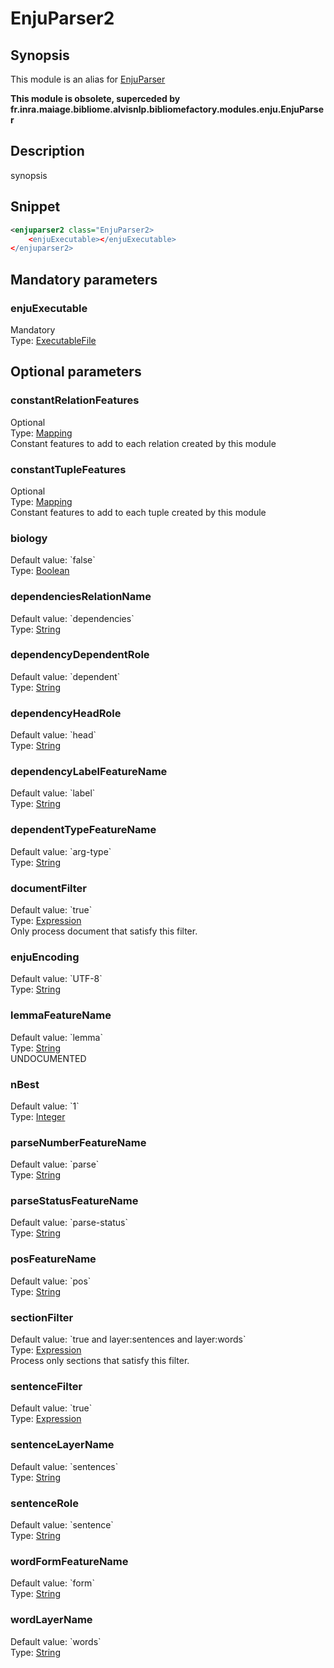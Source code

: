 <h1 class="module">EnjuParser2</h1>

## Synopsis

This module is an alias for <a href="../module/EnjuParser" class="module">EnjuParser</a> 

**This module is obsolete, superceded by fr.inra.maiage.bibliome.alvisnlp.bibliomefactory.modules.enju.EnjuParser**

## Description

synopsis

## Snippet



```xml
<enjuparser2 class="EnjuParser2>
    <enjuExecutable></enjuExecutable>
</enjuparser2>
```

## Mandatory parameters

<h3 id="enjuExecutable" class="param">enjuExecutable</h3>

<div class="param-level param-level-mandatory">Mandatory
</div>
<div class="param-type">Type: <a href="../converter/fr.inra.maiage.bibliome.util.files.ExecutableFile" class="converter">ExecutableFile</a>
</div>


## Optional parameters

<h3 id="constantRelationFeatures" class="param">constantRelationFeatures</h3>

<div class="param-level param-level-optional">Optional
</div>
<div class="param-type">Type: <a href="../converter/fr.inra.maiage.bibliome.alvisnlp.core.module.types.Mapping" class="converter">Mapping</a>
</div>
Constant features to add to each relation created by this module

<h3 id="constantTupleFeatures" class="param">constantTupleFeatures</h3>

<div class="param-level param-level-optional">Optional
</div>
<div class="param-type">Type: <a href="../converter/fr.inra.maiage.bibliome.alvisnlp.core.module.types.Mapping" class="converter">Mapping</a>
</div>
Constant features to add to each tuple created by this module

<h3 id="biology" class="param">biology</h3>

<div class="param-level param-level-default-value">Default value: `false`
</div>
<div class="param-type">Type: <a href="../converter/java.lang.Boolean" class="converter">Boolean</a>
</div>


<h3 id="dependenciesRelationName" class="param">dependenciesRelationName</h3>

<div class="param-level param-level-default-value">Default value: `dependencies`
</div>
<div class="param-type">Type: <a href="../converter/java.lang.String" class="converter">String</a>
</div>


<h3 id="dependencyDependentRole" class="param">dependencyDependentRole</h3>

<div class="param-level param-level-default-value">Default value: `dependent`
</div>
<div class="param-type">Type: <a href="../converter/java.lang.String" class="converter">String</a>
</div>


<h3 id="dependencyHeadRole" class="param">dependencyHeadRole</h3>

<div class="param-level param-level-default-value">Default value: `head`
</div>
<div class="param-type">Type: <a href="../converter/java.lang.String" class="converter">String</a>
</div>


<h3 id="dependencyLabelFeatureName" class="param">dependencyLabelFeatureName</h3>

<div class="param-level param-level-default-value">Default value: `label`
</div>
<div class="param-type">Type: <a href="../converter/java.lang.String" class="converter">String</a>
</div>


<h3 id="dependentTypeFeatureName" class="param">dependentTypeFeatureName</h3>

<div class="param-level param-level-default-value">Default value: `arg-type`
</div>
<div class="param-type">Type: <a href="../converter/java.lang.String" class="converter">String</a>
</div>


<h3 id="documentFilter" class="param">documentFilter</h3>

<div class="param-level param-level-default-value">Default value: `true`
</div>
<div class="param-type">Type: <a href="../converter/fr.inra.maiage.bibliome.alvisnlp.core.corpus.expressions.Expression" class="converter">Expression</a>
</div>
Only process document that satisfy this filter.

<h3 id="enjuEncoding" class="param">enjuEncoding</h3>

<div class="param-level param-level-default-value">Default value: `UTF-8`
</div>
<div class="param-type">Type: <a href="../converter/java.lang.String" class="converter">String</a>
</div>


<h3 id="lemmaFeatureName" class="param">lemmaFeatureName</h3>

<div class="param-level param-level-default-value">Default value: `lemma`
</div>
<div class="param-type">Type: <a href="../converter/java.lang.String" class="converter">String</a>
</div>
UNDOCUMENTED

<h3 id="nBest" class="param">nBest</h3>

<div class="param-level param-level-default-value">Default value: `1`
</div>
<div class="param-type">Type: <a href="../converter/java.lang.Integer" class="converter">Integer</a>
</div>


<h3 id="parseNumberFeatureName" class="param">parseNumberFeatureName</h3>

<div class="param-level param-level-default-value">Default value: `parse`
</div>
<div class="param-type">Type: <a href="../converter/java.lang.String" class="converter">String</a>
</div>


<h3 id="parseStatusFeatureName" class="param">parseStatusFeatureName</h3>

<div class="param-level param-level-default-value">Default value: `parse-status`
</div>
<div class="param-type">Type: <a href="../converter/java.lang.String" class="converter">String</a>
</div>


<h3 id="posFeatureName" class="param">posFeatureName</h3>

<div class="param-level param-level-default-value">Default value: `pos`
</div>
<div class="param-type">Type: <a href="../converter/java.lang.String" class="converter">String</a>
</div>


<h3 id="sectionFilter" class="param">sectionFilter</h3>

<div class="param-level param-level-default-value">Default value: `true and layer:sentences and layer:words`
</div>
<div class="param-type">Type: <a href="../converter/fr.inra.maiage.bibliome.alvisnlp.core.corpus.expressions.Expression" class="converter">Expression</a>
</div>
Process only sections that satisfy this filter.

<h3 id="sentenceFilter" class="param">sentenceFilter</h3>

<div class="param-level param-level-default-value">Default value: `true`
</div>
<div class="param-type">Type: <a href="../converter/fr.inra.maiage.bibliome.alvisnlp.core.corpus.expressions.Expression" class="converter">Expression</a>
</div>


<h3 id="sentenceLayerName" class="param">sentenceLayerName</h3>

<div class="param-level param-level-default-value">Default value: `sentences`
</div>
<div class="param-type">Type: <a href="../converter/java.lang.String" class="converter">String</a>
</div>


<h3 id="sentenceRole" class="param">sentenceRole</h3>

<div class="param-level param-level-default-value">Default value: `sentence`
</div>
<div class="param-type">Type: <a href="../converter/java.lang.String" class="converter">String</a>
</div>


<h3 id="wordFormFeatureName" class="param">wordFormFeatureName</h3>

<div class="param-level param-level-default-value">Default value: `form`
</div>
<div class="param-type">Type: <a href="../converter/java.lang.String" class="converter">String</a>
</div>


<h3 id="wordLayerName" class="param">wordLayerName</h3>

<div class="param-level param-level-default-value">Default value: `words`
</div>
<div class="param-type">Type: <a href="../converter/java.lang.String" class="converter">String</a>
</div>


